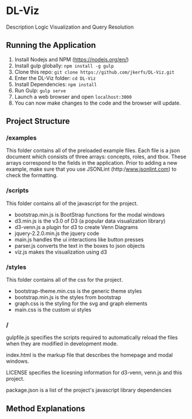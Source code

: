# DL-Viz
Description Logic Visualization and Query Resolution

## Running the Application
1. Install Nodejs and NPM (https://nodejs.org/en/)
2. Install gulp globally: `npm install -g gulp`
3. Clone this repo: `git clone https://github.com/jkerfs/DL-Viz.git`
4. Enter the DL-Viz folder: `cd DL-Viz`
5. Install Dependencies: `npm install`
6. Run Gulp: `gulp serve`
7. Launch a web browser and open `localhost:3000`
8. You can now make changes to the code and the browser will update.

## Project Structure

### /examples
  This folder contains all of the preloaded example files.  Each file is a json
document which consists of three arrays: concepts, roles, and tbox.  These arrays
correspond to the fields in the application.  Prior to adding a new example,
make sure that you use JSONLint (http:/www.jsonlint.com) to check the formatting.

### /scripts
  This folder contains all of the javascript for the project.
  - bootstrap.min.js is BootStrap functions for the modal windows
  - d3.min.js is the v3.0 of D3 (a popular data visualization library)
  - d3-venn.js a plugin for d3 to create Venn Diagrams
  - jquery-2.2.0.min.js the jquery code
  - main.js handles the ui interactions like button presses
  - parser.js converts the text in the boxes to json objects
  - viz.js makes the visualization using d3

### /styles
  This folder contains all of the css for the project.
  - bootstrap-theme.min.css is the generic theme styles
  - bootstrap.min.js is the styles from bootstrap
  - graph.css is the styling for the svg and graph elements
  - main.css is the custom ui styles

### /
  gulpfile.js specifies the scripts required to automatically reload the files when
they are modified in development mode.

  index.html is the markup file that describes the homepage and modal windows.

  LICENSE specifies the licesning information for d3-venn, venn.js and this project.

  package.json is a list of the project's javascript library dependencies

## Method Explanations
